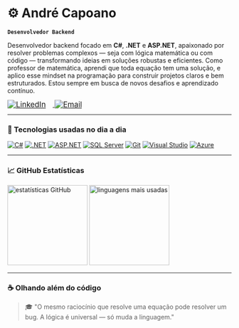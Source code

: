 # ⚙️ André Capoano

**`Desenvolvedor Backend`**

Desenvolvedor backend focado em **C#**, **.NET** e **ASP.NET**, apaixonado por resolver problemas complexos — seja com lógica matemática ou com código — transformando ideias em soluções robustas e eficientes.
Como professor de matemática, aprendi que toda equação tem uma solução, e aplico esse mindset na programação para construir projetos claros e bem estruturados. Estou sempre em busca de novos desafios e aprendizado contínuo.

<a href="https://www.linkedin.com/in/andrecapoano/">
  <img 
    src="https://img.shields.io/badge/LinkedIn-andrecapoano-blue?style=flat-square&logo=linkedin" 
    alt="LinkedIn" 
    style="transform: scale(1.2); transform-origin: left; margin-right: 30px;" 
  />
</a>
<a href="mailto:andre_capuano@hotmail.com">
  <img 
    src="https://img.shields.io/badge/Email-andre__capuano@hotmail.com-6A994E?style=flat-square&logo=microsoftoutlook&logoColor=white" 
    alt="Email" 
    style="transform: scale(1.2); transform-origin: left;" 
  />
</a>

---

### 🧰 Tecnologias usadas no dia a dia

[![C#](https://img.shields.io/badge/C%23-68217A?style=flat-square&logo=csharp&logoColor=white)](https://learn.microsoft.com/dotnet/csharp/)
[![.NET](https://img.shields.io/badge/.NET-0078D4?style=flat-square&logo=dotnet&logoColor=white)](https://dotnet.microsoft.com/)
[![ASP.NET](https://img.shields.io/badge/ASP.NET-512BD4?style=flat-square&logo=dotnet&logoColor=white)](https://learn.microsoft.com/aspnet/core/)
[![SQL Server](https://img.shields.io/badge/SQL_Server-CC2927?style=flat-square&logo=microsoftsqlserver&logoColor=white)](https://www.microsoft.com/sql-server/)
[![Git](https://img.shields.io/badge/Git-F05032?style=flat-square&logo=git&logoColor=white)](https://git-scm.com/)
[![Visual Studio](https://img.shields.io/badge/Visual_Studio-5C2D91?style=flat-square&logo=visualstudio&logoColor=white)](https://visualstudio.microsoft.com/)
[![Azure](https://img.shields.io/badge/Microsoft_Azure-0078D4?style=flat-square&logo=microsoftazure&logoColor=white)](https://azure.microsoft.com/)

---

### 📈 GitHub Estatísticas

<p align="left">
  <img height="180em" src="https://github-readme-stats.vercel.app/api?username=andrecapoano&show_icons=true&theme=tokyonight&locale=pt-br" alt="estatísticas GitHub" />
  <img height="180em" src="https://github-readme-stats.vercel.app/api/top-langs/?username=andrecapoano&layout=compact&theme=tokyonight&locale=pt-br" alt="linguagens mais usadas" />
</p>

---

### ☕ Olhando além do código

> 🎓 "O mesmo raciocínio que resolve uma equação pode resolver um bug. A lógica é universal — só muda a linguagem."
